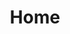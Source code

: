 ---
title: Home
description: DL4J is open source, distributed deep learning for the JVM
layout: index
---